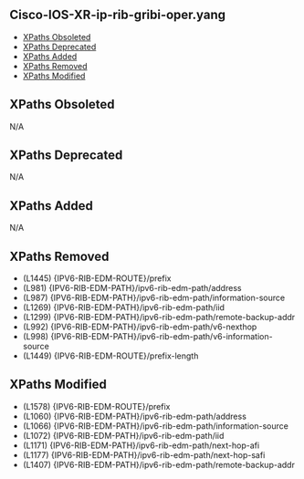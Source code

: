 ## Cisco-IOS-XR-ip-rib-gribi-oper.yang

- [XPaths Obsoleted](#xpaths-obsoleted)
- [XPaths Deprecated](#xpaths-deprecated)
- [XPaths Added](#xpaths-added)
- [XPaths Removed](#xpaths-removed)
- [XPaths Modified](#xpaths-modified)

## XPaths Obsoleted

N/A

## XPaths Deprecated

N/A

## XPaths Added

N/A

## XPaths Removed

- (L1445)	{IPV6-RIB-EDM-ROUTE}/prefix
- (L981)	{IPV6-RIB-EDM-PATH}/ipv6-rib-edm-path/address
- (L987)	{IPV6-RIB-EDM-PATH}/ipv6-rib-edm-path/information-source
- (L1269)	{IPV6-RIB-EDM-PATH}/ipv6-rib-edm-path/iid
- (L1299)	{IPV6-RIB-EDM-PATH}/ipv6-rib-edm-path/remote-backup-addr
- (L992)	{IPV6-RIB-EDM-PATH}/ipv6-rib-edm-path/v6-nexthop
- (L998)	{IPV6-RIB-EDM-PATH}/ipv6-rib-edm-path/v6-information-source
- (L1449)	{IPV6-RIB-EDM-ROUTE}/prefix-length

## XPaths Modified

- (L1578)	{IPV6-RIB-EDM-ROUTE}/prefix
- (L1060)	{IPV6-RIB-EDM-PATH}/ipv6-rib-edm-path/address
- (L1066)	{IPV6-RIB-EDM-PATH}/ipv6-rib-edm-path/information-source
- (L1072)	{IPV6-RIB-EDM-PATH}/ipv6-rib-edm-path/iid
- (L1171)	{IPV6-RIB-EDM-PATH}/ipv6-rib-edm-path/next-hop-afi
- (L1177)	{IPV6-RIB-EDM-PATH}/ipv6-rib-edm-path/next-hop-safi
- (L1407)	{IPV6-RIB-EDM-PATH}/ipv6-rib-edm-path/remote-backup-addr

